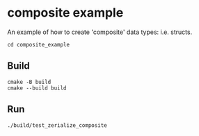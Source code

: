 # composite example

An example of how to create 'composite' data types: i.e. structs.

    cd composite_example

## Build

    cmake -B build
    cmake --build build

## Run

    ./build/test_zerialize_composite
